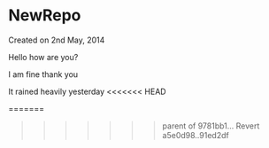 NewRepo
=======
Created on 2nd May, 2014

Hello how are you?

I am fine thank you



It rained heavily yesterday
<<<<<<< HEAD

  
=======
>>>>>>> parent of 9781bb1... Revert a5e0d98..91ed2df
